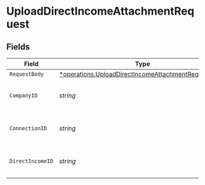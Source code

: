 # UploadDirectIncomeAttachmentRequest


## Fields

| Field                                                                                                                            | Type                                                                                                                             | Required                                                                                                                         | Description                                                                                                                      | Example                                                                                                                          |
| -------------------------------------------------------------------------------------------------------------------------------- | -------------------------------------------------------------------------------------------------------------------------------- | -------------------------------------------------------------------------------------------------------------------------------- | -------------------------------------------------------------------------------------------------------------------------------- | -------------------------------------------------------------------------------------------------------------------------------- |
| `RequestBody`                                                                                                                    | [*operations.UploadDirectIncomeAttachmentRequestBody](../../../pkg/models/operations/uploaddirectincomeattachmentrequestbody.md) | :heavy_minus_sign:                                                                                                               | N/A                                                                                                                              |                                                                                                                                  |
| `CompanyID`                                                                                                                      | *string*                                                                                                                         | :heavy_check_mark:                                                                                                               | Unique identifier for a company.                                                                                                 | 8a210b68-6988-11ed-a1eb-0242ac120002                                                                                             |
| `ConnectionID`                                                                                                                   | *string*                                                                                                                         | :heavy_check_mark:                                                                                                               | Unique identifier for a connection.                                                                                              | 2e9d2c44-f675-40ba-8049-353bfcb5e171                                                                                             |
| `DirectIncomeID`                                                                                                                 | *string*                                                                                                                         | :heavy_check_mark:                                                                                                               | Unique identifier for a direct income.                                                                                           |                                                                                                                                  |